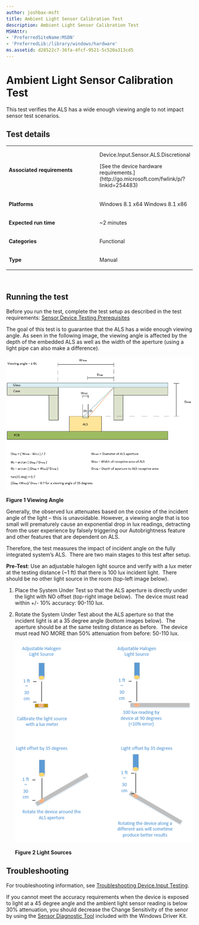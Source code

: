 ```yaml
---
author: joshbax-msft
title: Ambient Light Sensor Calibration Test
description: Ambient Light Sensor Calibration Test
MSHAttr:
- 'PreferredSiteName:MSDN'
- 'PreferredLib:/library/windows/hardware'
ms.assetid: d28522c7-36fa-4fcf-9521-5c520a313cd5
---
```


# Ambient Light Sensor Calibration Test


This test verifies the ALS has a wide enough viewing angle to not impact sensor test scenarios.

## Test details


<table>
<colgroup>
<col width="50%" />
<col width="50%" />
</colgroup>
<tbody>
<tr class="odd">
<td><p><strong>Associated requirements</strong></p></td>
<td><p>Device.Input.Sensor.ALS.Discretional</p>
<p>[See the device hardware requirements.](http://go.microsoft.com/fwlink/p/?linkid=254483)</p></td>
</tr>
<tr class="even">
<td><p><strong>Platforms</strong></p></td>
<td><p>Windows 8.1 x64 Windows 8.1 x86</p></td>
</tr>
<tr class="odd">
<td><p><strong>Expected run time</strong></p></td>
<td><p>~2 minutes</p></td>
</tr>
<tr class="even">
<td><p><strong>Categories</strong></p></td>
<td><p>Functional</p></td>
</tr>
<tr class="odd">
<td><p><strong>Type</strong></p></td>
<td><p>Manual</p></td>
</tr>
</tbody>
</table>

 

## Running the test


Before you run the test, complete the test setup as described in the test requirements: [Sensor Device Testing Prerequisites](sensor-device-testing-prerequisites.md)

The goal of this test is to guarantee that the ALS has a wide enough viewing angle. As seen in the following image, the viewing angle is affected by the depth of the embedded ALS as well as the width of the aperture (using a light pipe can also make a difference).

![viewing angle](images/hck-winb-fig1-viewingangle.png)

**Figure 1 Viewing Angle**

Generally, the observed lux attenuates based on the cosine of the incident angle of the light – this is unavoidable. However, a viewing angle that is too small will prematurely cause an exponential drop in lux readings, detracting from the user experience by falsely triggering our Autobrightness feature and other features that are dependent on ALS.

Therefore, the test measures the impact of incident angle on the fully integrated system’s ALS.  There are two main stages to this test after setup.

**Pre-Test**: Use an adjustable halogen light source and verify with a lux meter at the testing distance (~1 ft) that there is 100 lux incident light.  There should be no other light source in the room (top-left image below).

1.  Place the System Under Test so that the ALS aperture is directly under the light with NO offset (top-right image below).  The device must read within +/- 10% accuracy: 90-110 lux.

2.  Rotate the System Under Test about the ALS aperture so that the incident light is at a 35 degree angle (bottom images below).  The aperture should be at the same testing distance as before.  The device must read NO MORE than 50% attenuation from before: 50-110 lux.

    ![light sources](images/hck-winb-fig2-lightsource.png)

    **Figure 2 Light Sources**

## Troubleshooting


For troubleshooting information, see [Troubleshooting Device.Input Testing](troubleshooting-deviceinput-testing.md).

If you cannot meet the accuracy requirements when the device is exposed to light at a 45 degree angle and the ambient light sensor reading is below 30% attenuation, you should decrease the Change Sensitivity of the senor by using the [Sensor Diagnostic Tool](http://msdn.microsoft.com/library/windows/hardware/Hh780319.aspx) included with the Windows Driver Kit.

 

 






